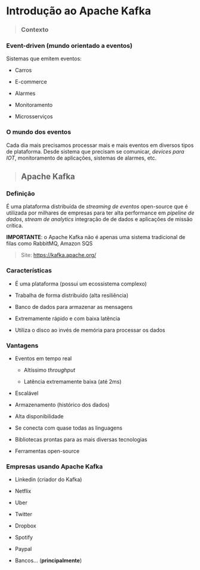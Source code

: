 # Introdução ao Apache Kafka

> ### **Contexto**

### **Event-driven (mundo orientado a eventos)**

Sistemas que emitem eventos:

  * Carros

  * E-commerce

  * Alarmes

  * Monitoramento

  * Microsserviços

### **O mundo dos eventos**

Cada dia mais precisamos processar mais e mais eventos em diversos tipos de plataforma. Desde sistema que precisam se comunicar, _devices para IOT_, monitoramento de aplicações, sistemas de alarmes, etc.

> ## **Apache Kafka**

### **Definição**

É uma plataforma distribuída de *streaming de eventos* open-source que é utilizada por milhares de empresas para ter alta performance em *pipeline de dados*, *stream de analytics* integração de de dados e aplicações de missão crítica.

**IMPORTANTE**: o Apache Kafka não é apenas uma sistema tradicional de filas como RabbitMQ, Amazon SQS

> Site: https://kafka.apache.org/

### **Características**

* É uma plataforma (possui um ecossistema complexo)

* Trabalha de forma distribuído (alta resiliência)

* Banco de dados para armazenar as mensagens

* Extremamente rápido e com baixa latência

* Utiliza o disco ao invés de memória para processar os dados

### **Vantagens**

* Eventos em tempo real

  * Altíssimo _throughput_

  * Latência extremamente baixa (até 2ms)

* Escalável

* Armazenamento (histórico dos dados)

* Alta disponibilidade

* Se conecta com quase todas as linguagens

* Bibliotecas prontas para as mais diversas tecnologias

* Ferramentas open-source

### **Empresas usando Apache Kafka**

* Linkedin (criador do Kafka)

* Netflix

* Uber

* Twitter

* Dropbox

* Spotify

* Paypal
 
* Bancos... (**principalmente**)
